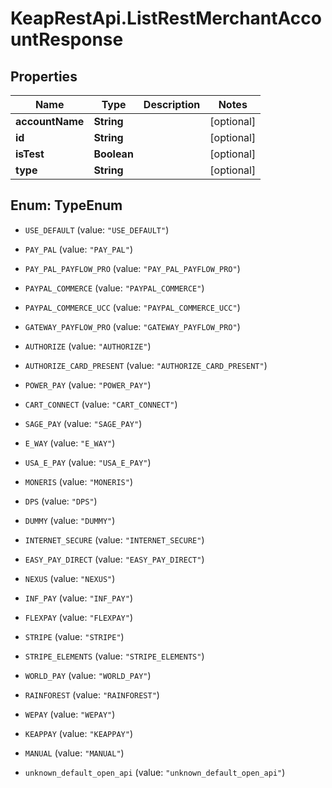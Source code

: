 # KeapRestApi.ListRestMerchantAccountResponse

## Properties

Name | Type | Description | Notes
------------ | ------------- | ------------- | -------------
**accountName** | **String** |  | [optional] 
**id** | **String** |  | [optional] 
**isTest** | **Boolean** |  | [optional] 
**type** | **String** |  | [optional] 



## Enum: TypeEnum


* `USE_DEFAULT` (value: `"USE_DEFAULT"`)

* `PAY_PAL` (value: `"PAY_PAL"`)

* `PAY_PAL_PAYFLOW_PRO` (value: `"PAY_PAL_PAYFLOW_PRO"`)

* `PAYPAL_COMMERCE` (value: `"PAYPAL_COMMERCE"`)

* `PAYPAL_COMMERCE_UCC` (value: `"PAYPAL_COMMERCE_UCC"`)

* `GATEWAY_PAYFLOW_PRO` (value: `"GATEWAY_PAYFLOW_PRO"`)

* `AUTHORIZE` (value: `"AUTHORIZE"`)

* `AUTHORIZE_CARD_PRESENT` (value: `"AUTHORIZE_CARD_PRESENT"`)

* `POWER_PAY` (value: `"POWER_PAY"`)

* `CART_CONNECT` (value: `"CART_CONNECT"`)

* `SAGE_PAY` (value: `"SAGE_PAY"`)

* `E_WAY` (value: `"E_WAY"`)

* `USA_E_PAY` (value: `"USA_E_PAY"`)

* `MONERIS` (value: `"MONERIS"`)

* `DPS` (value: `"DPS"`)

* `DUMMY` (value: `"DUMMY"`)

* `INTERNET_SECURE` (value: `"INTERNET_SECURE"`)

* `EASY_PAY_DIRECT` (value: `"EASY_PAY_DIRECT"`)

* `NEXUS` (value: `"NEXUS"`)

* `INF_PAY` (value: `"INF_PAY"`)

* `FLEXPAY` (value: `"FLEXPAY"`)

* `STRIPE` (value: `"STRIPE"`)

* `STRIPE_ELEMENTS` (value: `"STRIPE_ELEMENTS"`)

* `WORLD_PAY` (value: `"WORLD_PAY"`)

* `RAINFOREST` (value: `"RAINFOREST"`)

* `WEPAY` (value: `"WEPAY"`)

* `KEAPPAY` (value: `"KEAPPAY"`)

* `MANUAL` (value: `"MANUAL"`)

* `unknown_default_open_api` (value: `"unknown_default_open_api"`)




